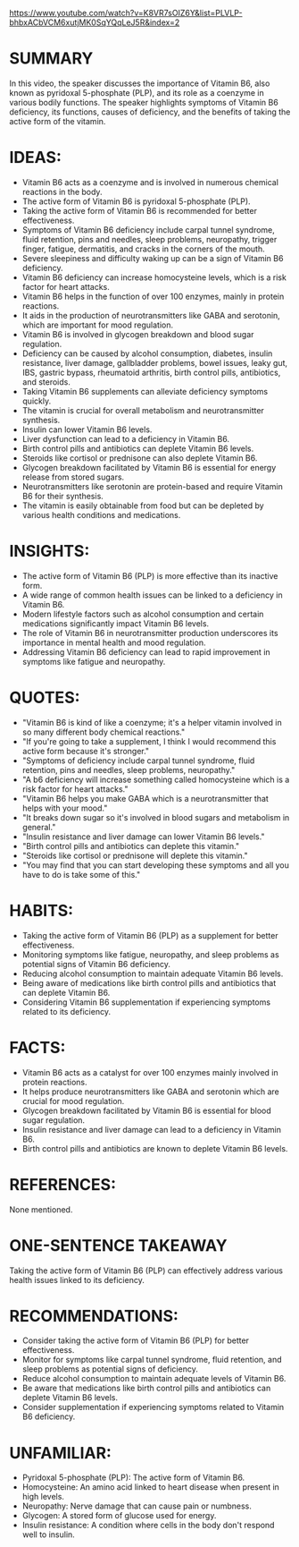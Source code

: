 https://www.youtube.com/watch?v=K8VR7sOIZ6Y&list=PLVLP-bhbxACbVCM6xutjMK0SqYQqLeJ5R&index=2
# SUMMARY
In this video, the speaker discusses the importance of Vitamin B6, also known as pyridoxal 5-phosphate (PLP), and its role as a coenzyme in various bodily functions. The speaker highlights symptoms of Vitamin B6 deficiency, its functions, causes of deficiency, and the benefits of taking the active form of the vitamin.

# IDEAS:
- Vitamin B6 acts as a coenzyme and is involved in numerous chemical reactions in the body.
- The active form of Vitamin B6 is pyridoxal 5-phosphate (PLP).
- Taking the active form of Vitamin B6 is recommended for better effectiveness.
- Symptoms of Vitamin B6 deficiency include carpal tunnel syndrome, fluid retention, pins and needles, sleep problems, neuropathy, trigger finger, fatigue, dermatitis, and cracks in the corners of the mouth.
- Severe sleepiness and difficulty waking up can be a sign of Vitamin B6 deficiency.
- Vitamin B6 deficiency can increase homocysteine levels, which is a risk factor for heart attacks.
- Vitamin B6 helps in the function of over 100 enzymes, mainly in protein reactions.
- It aids in the production of neurotransmitters like GABA and serotonin, which are important for mood regulation.
- Vitamin B6 is involved in glycogen breakdown and blood sugar regulation.
- Deficiency can be caused by alcohol consumption, diabetes, insulin resistance, liver damage, gallbladder problems, bowel issues, leaky gut, IBS, gastric bypass, rheumatoid arthritis, birth control pills, antibiotics, and steroids.
- Taking Vitamin B6 supplements can alleviate deficiency symptoms quickly.
- The vitamin is crucial for overall metabolism and neurotransmitter synthesis.
- Insulin can lower Vitamin B6 levels.
- Liver dysfunction can lead to a deficiency in Vitamin B6.
- Birth control pills and antibiotics can deplete Vitamin B6 levels.
- Steroids like cortisol or prednisone can also deplete Vitamin B6.
- Glycogen breakdown facilitated by Vitamin B6 is essential for energy release from stored sugars.
- Neurotransmitters like serotonin are protein-based and require Vitamin B6 for their synthesis.
- The vitamin is easily obtainable from food but can be depleted by various health conditions and medications.

# INSIGHTS:
- The active form of Vitamin B6 (PLP) is more effective than its inactive form.
- A wide range of common health issues can be linked to a deficiency in Vitamin B6.
- Modern lifestyle factors such as alcohol consumption and certain medications significantly impact Vitamin B6 levels.
- The role of Vitamin B6 in neurotransmitter production underscores its importance in mental health and mood regulation.
- Addressing Vitamin B6 deficiency can lead to rapid improvement in symptoms like fatigue and neuropathy.

# QUOTES:
- "Vitamin B6 is kind of like a coenzyme; it's a helper vitamin involved in so many different body chemical reactions."
- "If you're going to take a supplement, I think I would recommend this active form because it's stronger."
- "Symptoms of deficiency include carpal tunnel syndrome, fluid retention, pins and needles, sleep problems, neuropathy."
- "A b6 deficiency will increase something called homocysteine which is a risk factor for heart attacks."
- "Vitamin B6 helps you make GABA which is a neurotransmitter that helps with your mood."
- "It breaks down sugar so it's involved in blood sugars and metabolism in general."
- "Insulin resistance and liver damage can lower Vitamin B6 levels."
- "Birth control pills and antibiotics can deplete this vitamin."
- "Steroids like cortisol or prednisone will deplete this vitamin."
- "You may find that you can start developing these symptoms and all you have to do is take some of this."

# HABITS:
- Taking the active form of Vitamin B6 (PLP) as a supplement for better effectiveness.
- Monitoring symptoms like fatigue, neuropathy, and sleep problems as potential signs of Vitamin B6 deficiency.
- Reducing alcohol consumption to maintain adequate Vitamin B6 levels.
- Being aware of medications like birth control pills and antibiotics that can deplete Vitamin B6.
- Considering Vitamin B6 supplementation if experiencing symptoms related to its deficiency.

# FACTS:
- Vitamin B6 acts as a catalyst for over 100 enzymes mainly involved in protein reactions.
- It helps produce neurotransmitters like GABA and serotonin which are crucial for mood regulation.
- Glycogen breakdown facilitated by Vitamin B6 is essential for blood sugar regulation.
- Insulin resistance and liver damage can lead to a deficiency in Vitamin B6.
- Birth control pills and antibiotics are known to deplete Vitamin B6 levels.

# REFERENCES:
None mentioned.

# ONE-SENTENCE TAKEAWAY
Taking the active form of Vitamin B6 (PLP) can effectively address various health issues linked to its deficiency.

# RECOMMENDATIONS:
- Consider taking the active form of Vitamin B6 (PLP) for better effectiveness.
- Monitor for symptoms like carpal tunnel syndrome, fluid retention, and sleep problems as potential signs of deficiency.
- Reduce alcohol consumption to maintain adequate levels of Vitamin B6.
- Be aware that medications like birth control pills and antibiotics can deplete Vitamin B6 levels.
- Consider supplementation if experiencing symptoms related to Vitamin B6 deficiency.

# UNFAMILIAR:
- Pyridoxal 5-phosphate (PLP): The active form of Vitamin B6.
- Homocysteine: An amino acid linked to heart disease when present in high levels.
- Neuropathy: Nerve damage that can cause pain or numbness.
- Glycogen: A stored form of glucose used for energy.
- Insulin resistance: A condition where cells in the body don't respond well to insulin.
